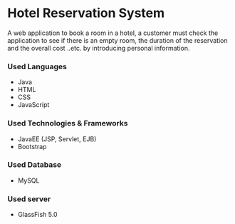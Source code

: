 # Hotel Reservation System
A web application to book a room in a hotel, a customer must check the application to see if there is an empty room, the duration of the reservation and the overall cost ..etc. by introducing personal information.
 
### Used Languages
* Java
* HTML
* CSS
* JavaScript

### Used Technologies & Frameworks
* JavaEE (JSP, Servlet, EJB)
* Bootstrap

### Used Database
* MySQL

### Used server
* GlassFish 5.0
 

 
